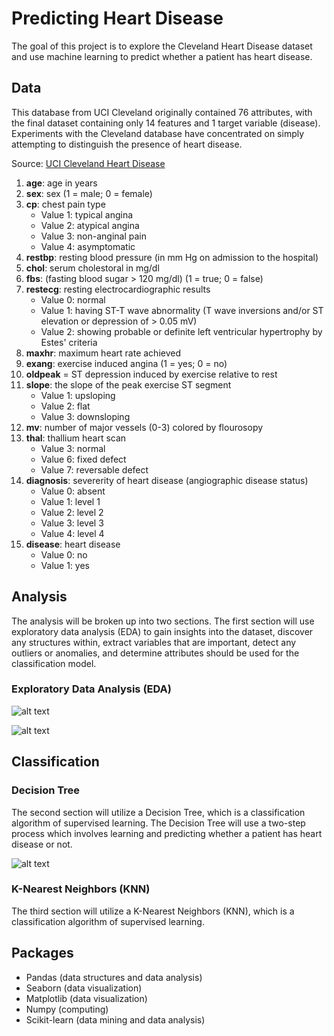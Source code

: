 # Predicting Heart Disease

The goal of this project is to explore the Cleveland Heart Disease dataset and use machine learning to predict whether a patient has heart disease. 

## Data
This database from UCI Cleveland originally contained 76 attributes, with the final dataset containing only 14 features and 1 target variable (disease).
Experiments with the Cleveland database have concentrated on simply attempting to distinguish the presence of heart disease.

Source: [UCI Cleveland Heart Disease](https://archive.ics.uci.edu/ml/datasets/Heart+Disease)

1. **age**: age in years
2. **sex**: sex (1 = male; 0 = female)
3. **cp**: chest pain type
    * Value 1: typical angina
    * Value 2: atypical angina
    * Value 3: non-anginal pain
    * Value 4: asymptomatic
4. **restbp**: resting blood pressure (in mm Hg on admission to the hospital)
5. **chol**: serum cholestoral in mg/dl
6. **fbs**: (fasting blood sugar > 120 mg/dl)  (1 = true; 0 = false)
7. **restecg**: resting electrocardiographic results
    * Value 0: normal
    * Value 1: having ST-T wave abnormality (T wave inversions and/or ST elevation or depression of > 0.05 mV)
    * Value 2: showing probable or definite left ventricular hypertrophy by Estes' criteria
8. **maxhr**: maximum heart rate achieved
9. **exang**: exercise induced angina (1 = yes; 0 = no)
10. **oldpeak** = ST depression induced by exercise relative to rest
11. **slope**: the slope of the peak exercise ST segment
    * Value 1: upsloping
    * Value 2: flat
    * Value 3: downsloping
12. **mv**: number of major vessels (0-3) colored by flourosopy
13. **thal**: thallium heart scan 
    * Value 3: normal
    * Value 6: fixed defect
    * Value 7: reversable defect
14. **diagnosis**: severerity of heart disease (angiographic disease status)
    * Value 0: absent
    * Value 1: level 1 
    * Value 2: level 2 
    * Value 3: level 3
    * Value 4: level 4
15. **disease**: heart disease
    * Value 0: no 
    * Value 1: yes

## Analysis
The analysis will be broken up into two sections. The first section will use exploratory data analysis (EDA) to gain insights into the dataset, discover any structures within, extract variables that are important, detect any outliers or anomalies, and determine attributes should be used for the classification model. 

### Exploratory Data Analysis (EDA)

![alt text](https://github.com/dreblock87/ClevelandHeartDisease/blob/master/Images/Barchart.png "Logo Title Text 1")

![alt text](https://github.com/dreblock87/ClevelandHeartDisease/blob/master/Images/Pairplot.png "Logo Title Text 1")

## Classification

### Decision Tree

The second section will utilize a Decision Tree, which is a classification algorithm of supervised learning. The Decision Tree will use a two-step process which involves learning and predicting whether a patient has heart disease or not. 

![alt text](https://github.com/dreblock87/ClevelandHeartDisease/blob/master/Images/Decisiontree.png "Logo Title Text 1")

### K-Nearest Neighbors (KNN)

The third section will utilize a K-Nearest Neighbors (KNN), which is a classification algorithm of supervised learning.

## Packages
  * Pandas (data structures and data analysis)
  * Seaborn (data visualization)
  * Matplotlib (data visualization)
  * Numpy (computing)
  * Scikit-learn (data mining and data analysis)
  
